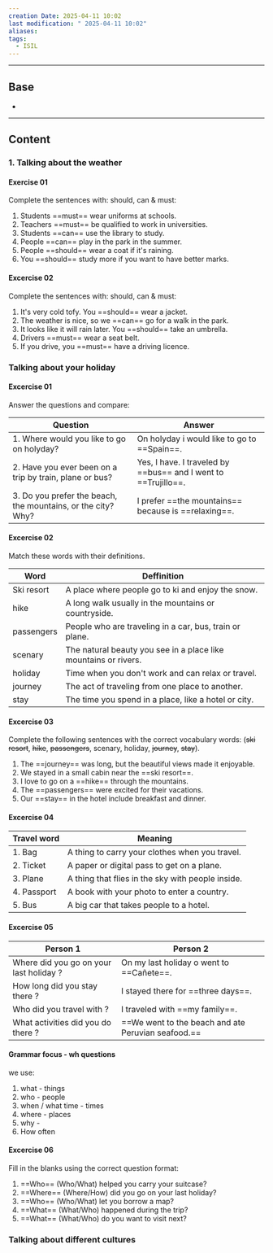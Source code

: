 ```yaml
---
creation Date: 2025-04-11 10:02
last modification: " 2025-04-11 10:02"
aliases: 
tags:
  - ISIL
---
```

___
## Base
- 
___
## Content

### 1. Talking about the weather
#### Exercise 01
Complete the sentences with: should, can & must:
1. Students ==must== wear uniforms at schools.
2. Teachers ==must== be qualified to work in universities.
3. Students ==can== use the library to study.
4. People ==can== play in the park in the summer.
5. People ==should== wear a coat if it's raining.
6. You ==should== study more if you want to have better marks.
#### Excercise 02
Complete the sentences with: should, can & must:
1. It's very cold tofy. You ==should== wear a jacket.
2. The weather is nice, so we ==can== go for a walk in the park.
3. It looks like it will rain later. You ==should== take an umbrella.
4. Drivers ==must== wear a seat belt.
5. If you drive, you ==must== have a driving licence.
### Talking about your holiday
#### Excercise 01
Answer the questions and compare:

| Question                                                     | Answer                                                         |
| ------------------------------------------------------------ | -------------------------------------------------------------- |
| 1. Where would you like to go on holyday?                    | On holyday i would like to go to ==Spain==.                    |
| 2. Have you ever been on a trip by train, plane or bus?      | Yes, I have. I traveled by ==bus== and I went to ==Trujillo==. |
| 3. Do you prefer the beach, the mountains, or the city? Why? | I prefer ==the mountains== because is ==relaxing==.            |
#### Excercise 02
Match these words with their definitions.

| Word       | Deffinition                                                     |
| ---------- | --------------------------------------------------------------- |
| Ski resort | A place where people go to ki and enjoy the snow.               |
| hike       | A long walk usually in the mountains or countryside.            |
| passengers | People who are traveling in a car, bus, train or plane.         |
| scenary    | The natural beauty you see in a place like mountains or rivers. |
| holiday    | Time when you don't work and can relax or travel.               |
| journey    | The act of traveling from one place to another.                 |
| stay       | The time you spend in a place, like a hotel or city.            |
#### Excercise 03
Complete the following sentences with the correct vocabulary words:
(~~ski resort~~, ~~hike~~, ~~passengers~~, scenary, holiday, ~~journey~~, ~~stay~~).

1. The ==journey== was long, but the beautiful views made it enjoyable.
2. We stayed in a small cabin near the ==ski resort==.
3. I love to go on a ==hike== through the mountains.
4. The ==passengers== were excited for their vacations.
5. Our ==stay== in the hotel include  breakfast and dinner.
#### Excercise 04

| Travel word | Meaning                                           |
| ----------- | ------------------------------------------------- |
| 1. Bag      | A thing to carry your clothes when you travel.    |
| 2. Ticket   | A paper or digital pass to get on a plane.        |
| 3. Plane    | A thing that flies in the sky with people inside. |
| 4. Passport | A book with your photo to enter a country.        |
| 5. Bus      | A big car that takes people to a hotel.           |
#### Excercise 05

| Person 1                                | Person 2                                           |
| --------------------------------------- | -------------------------------------------------- |
| Where did you go on your last holiday ? | On my last holiday o went to ==Cañete==.           |
| How long did you stay there ?           | I stayed there for ==three days==.                 |
| Who did you travel with ?               | I traveled with ==my family==.                     |
| What activities did you do there ?      | ==We went to the beach and ate Peruvian seafood.== |

#### Grammar focus - wh questions
we use: 
1. what - things
2. who - people
3. when / what time - times
4. where - places
5. why - 
6. How often
#### Excercise 06
Fill in the blanks using the correct question format:
1. ==Who== (Who/What) helped you carry your suitcase?
2. ==Where== (Where/How) did you go on your last holiday?
3. ==Who== (Who/What) let you borrow a map?
4. ==What== (What/Who) happened during the trip?
5. ==What== (What/Who) do you want to visit next?
### Talking about different cultures
